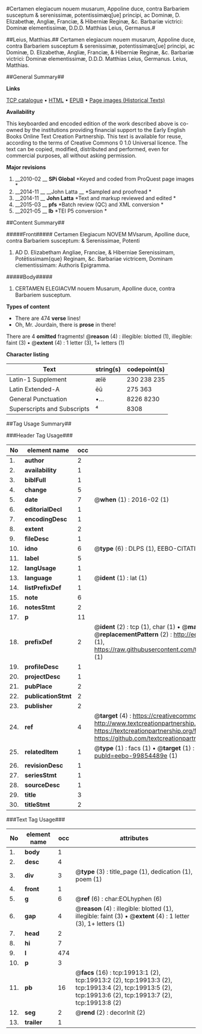 #Certamen elegiacum nouem musarum, Appoline duce, contra Barbariem susceptum & serenissimæ, potentissimæq[ue] principi, ac Dominæ, D. Elizabethæ, Angliæ, Franciæ, & Hiberniæ Reginæ, &c. Barbariæ victrici: Dominæ elementissimæ, D.D.D. Matthias Leius, Germanus.#

##Leius, Matthias.##
Certamen elegiacum nouem musarum, Appoline duce, contra Barbariem susceptum & serenissimæ, potentissimæq[ue] principi, ac Dominæ, D. Elizabethæ, Angliæ, Franciæ, & Hiberniæ Reginæ, &c. Barbariæ victrici: Dominæ elementissimæ, D.D.D. Matthias Leius, Germanus.
Leius, Matthias.

##General Summary##

**Links**

[TCP catalogue](http://www.ota.ox.ac.uk/tcp/)  • 
[HTML](http://tei.it.ox.ac.uk/tcp/Texts-HTML/free/A05/A05292.html)  • 
[EPUB](http://tei.it.ox.ac.uk/tcp/Texts-EPUB/free/A05/A05292.epub) • 
[Page images (Historical Texts)](https://historicaltexts.jisc.ac.uk/eebo-99854489e)

**Availability**

This keyboarded and encoded edition of the work described above is co-owned by the
    institutions providing financial support to the Early English Books Online Text Creation
    Partnership. This text is available for reuse, according to the terms of  Creative Commons 0 1.0 Universal
    licence. The text can be copied, modified, distributed and performed, even for commercial
    purposes, all without asking permission.

**Major revisions**

1. __2010-02 __ __SPi Global__ *Keyed and coded from ProQuest page images *
1. __2014-11 __ __John Latta __ *Sampled and proofread *
1. __2014-11 __ __John Latta__ *Text and markup reviewed and edited *
1. __2015-03 __ __pfs__ *Batch review (QC) and XML conversion *
1. __2021-05 __ __lb__ *TEI P5 conversion *

##Content Summary##

#####Front#####
Certamen Elegiacum NOVEM MVsarum, Apolline duce, contra Barbariem susceptum: & Serenissimae, Potenti
1. AD D. Elizabetham Angliae, Franciae, & Hiberniae Serenissimam, Potētissimam{que} Reginam, &c. Barbariae victricem, Dominam clementissimam: Authoris Epigramma.

#####Body#####

1. CERTAMEN ELEGIACVM nouem Musarum, Apolline duce, contra Barbariem susceptum.

**Types of content**

  * There are 474 **verse** lines!
  * Oh, Mr. Jourdain, there is **prose** in there!

There are 4 **omitted** fragments! 
 @__reason__ (4) : illegible: blotted (1), illegible: faint (3)  •  @__extent__ (4) : 1 letter (3), 1+ letters (1)

**Character listing**


|Text|string(s)|codepoint(s)|
|---|---|---|
|Latin-1 Supplement|æîë|230 238 235|
|Latin Extended-A|ēū|275 363|
|General Punctuation|•…|8226 8230|
|Superscripts             and Subscripts|⁴|8308|

##Tag Usage Summary##

###Header Tag Usage###

|No|element name|occ|attributes|
|---|---|---|---|
|1.|__author__|2||
|2.|__availability__|1||
|3.|__biblFull__|1||
|4.|__change__|5||
|5.|__date__|7| @__when__ (1) : 2016-02 (1)|
|6.|__editorialDecl__|1||
|7.|__encodingDesc__|1||
|8.|__extent__|2||
|9.|__fileDesc__|1||
|10.|__idno__|6| @__type__ (6) : DLPS (1), EEBO-CITATION (1), VID (1), EEBO-PROQUEST (1), STC (2)|
|11.|__label__|5||
|12.|__langUsage__|1||
|13.|__language__|1| @__ident__ (1) : lat (1)|
|14.|__listPrefixDef__|1||
|15.|__note__|6||
|16.|__notesStmt__|2||
|17.|__p__|11||
|18.|__prefixDef__|2| @__ident__ (2) : tcp (1), char (1)  •  @__matchPattern__ (2) : ([0-9\-]+):([0-9IVX]+) (1), (.+) (1)  •  @__replacementPattern__ (2) : http://eebo.chadwyck.com/downloadtiff?vid=$1&page=$2 (1), https://raw.githubusercontent.com/textcreationpartnership/Texts/master/tcpchars.xml#$1 (1)|
|19.|__profileDesc__|1||
|20.|__projectDesc__|1||
|21.|__pubPlace__|2||
|22.|__publicationStmt__|2||
|23.|__publisher__|2||
|24.|__ref__|4| @__target__ (4) : https://creativecommons.org/publicdomain/zero/1.0/ (1), http://www.textcreationpartnership.org/docs/. (1), https://textcreationpartnership.org/faq/#faq05 (1), https://github.com/textcreationpartnership (1)|
|25.|__relatedItem__|1| @__type__ (1) : facs (1)  •  @__target__ (1) : https://data.historicaltexts.jisc.ac.uk/view?pubId=eebo-99854489e (1)|
|26.|__revisionDesc__|1||
|27.|__seriesStmt__|1||
|28.|__sourceDesc__|1||
|29.|__title__|3||
|30.|__titleStmt__|2||


###Text Tag Usage###

|No|element name|occ|attributes|
|---|---|---|---|
|1.|__body__|1||
|2.|__desc__|4||
|3.|__div__|3| @__type__ (3) : title_page (1), dedication (1), poem (1)|
|4.|__front__|1||
|5.|__g__|6| @__ref__ (6) : char:EOLhyphen (6)|
|6.|__gap__|4| @__reason__ (4) : illegible: blotted (1), illegible: faint (3)  •  @__extent__ (4) : 1 letter (3), 1+ letters (1)|
|7.|__head__|2||
|8.|__hi__|7||
|9.|__l__|474||
|10.|__p__|3||
|11.|__pb__|16| @__facs__ (16) : tcp:19913:1 (2), tcp:19913:2 (2), tcp:19913:3 (2), tcp:19913:4 (2), tcp:19913:5 (2), tcp:19913:6 (2), tcp:19913:7 (2), tcp:19913:8 (2)|
|12.|__seg__|2| @__rend__ (2) : decorInit (2)|
|13.|__trailer__|1||
